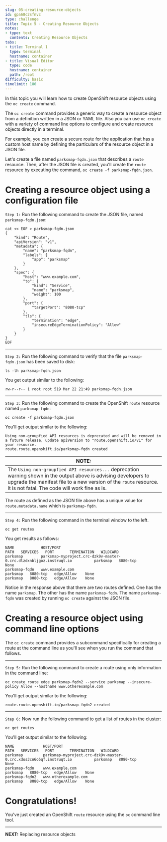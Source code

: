 ```yaml
---
slug: 05-creating-resource-objects
id: gpa68c2sfnvc
type: challenge
title: Topic 5 - Creating Resource Objects
notes:
- type: text
  contents: Creating Resource Objects
tabs:
- title: Terminal 1
  type: terminal
  hostname: container
- title: Visual Editor
  type: code
  hostname: container
  path: /root
difficulty: basic
timelimit: 180
---
```

In this topic you will learn how to create OpenShift resource objects using the `oc create` command.

The `oc create` command provides a generic way to create a resource object from a definition written in a JSON or YAML file. Also you can use `oc create` with a variety of command line options to configure and create resource objects directly in a terminal.

For example, you can create a secure route for the application that has a custom host name by defining the particulars of the resource object in a JSON file.

Let's create a file named `parksmap-fqdn.json` that describes a `route` resource. Then, after the JSON file is created, you'll create the `route` resource by executing the command, `oc create -f parksmap-fqdn.json`.

# Creating a resource object using a configuration file

`Step 1:` Run the following command to create the JSON file, named `parksmap-fqdn.json`:

```
cat << EOF > parksmap-fqdn.json
{
    "kind": "Route",
    "apiVersion": "v1",
    "metadata": {
        "name": "parksmap-fqdn",
        "labels": {
            "app": "parksmap"
        }
    },
    "spec": {
        "host": "www.example.com",
        "to": {
            "kind": "Service",
            "name": "parksmap",
            "weight": 100
        },
        "port": {
            "targetPort": "8080-tcp"
        },
        "tls": {
            "termination": "edge",
            "insecureEdgeTerminationPolicy": "Allow"
        }
    }
}
EOF
```

----

`Step 2:` Run the following command to verify that the file `parksmap-fqdn.json` has been saved to disk:

```
ls -lh parksmap-fqdn.json
```

You get output similar to the following:

```
rw-r--r-- 1 root root 519 Mar 22 21:49 parksmap-fqdn.json
```

----

`Step 3:` Run the following command to create the OpenShift `route` resource named `parksmap-fqdn`:

```
oc create -f parksmap-fqdn.json
```

You'll get output similar to the following:

```
Using non-groupfied API resources is deprecated and will be removed in a future release, update apiVersion to "route.openshift.io/v1" for your resource.
route.route.openshift.io/parksmap-fqdn created
```

|NOTE:|
|----|
|The `Using non-groupfied API resources...` deprecation warning shown in the output above is advising developers to upgrade the manifest file to a new version of the `route` resource. It is not fatal. The code will work fine as is.|

The route as defined as the JSON file above has a unique value for `route.metadata.name` which is `parksmap-fqdn`.

----

`Step 4:` Run the following command in the terminal window to the left.

```
oc get routes
```

You get results as follows:

```
NAME            HOST/PORT                                                            PATH   SERVICES   PORT       TERMINATION   WILDCARD
parksmap        parksmap-myproject.crc-dzk9v-master-0.crc.dlzdxnbljgoz.instruqt.io          parksmap   8080-tcp                 None
parksmap-fqdn   www.example.com                                                             parksmap   8080-tcp   edge/Allow    None                                                      parksmap   8080-tcp   edge/Allow    None
```

Notice in the response above that there are two routes defined. One has the name `parksmap`. The other has the name `parksmap-fqdn`. The name `parksmap-fqdn` was created by running `oc create` against the JSON file.

# Creating a resource object using command line options

The `oc create` command provides a subcommand specifically for creating a route at the command line as you'll see when you run the command that follows.

----

`Step 5:` Run the following command to create a route using only information in the command line:

```
oc create route edge parksmap-fqdn2 --service parksmap --insecure-policy Allow --hostname www.otherexample.com
```

You'll get output similar to the following:

```
route.route.openshift.io/parksmap-fqdn2 created
```

----

`Step 6:` Now run the following command to get a list of routes in the cluster:

```
oc get routes
```

You'll get output similar to the following:

```
NAME             HOST/PORT                                                            PATH   SERVICES   PORT       TERMINATION   WILDCARD
parksmap         parksmap-myproject.crc-dzk9v-master-0.crc.xdos3cn6o5qf.instruqt.io          parksmap   8080-tcp                 None
parksmap-fqdn    www.example.com                                                             parksmap   8080-tcp   edge/Allow    None
parksmap-fqdn2   www.otherexample.com                                                        parksmap   8080-tcp   edge/Allow    None
```

# Congratulations!

 You've just created an OpenShift `route` resource using the `oc` command line tool.

----

**NEXT:** Replacing resource objects
